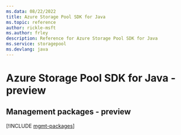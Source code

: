 ```yaml
---
ms.data: 08/22/2022
title: Azure Storage Pool SDK for Java
ms.topic: reference
author: rickle-msft
ms.author: frley
description: Reference for Azure Storage Pool SDK for Java
ms.service: storagepool
ms.devlang: java
---
```

# Azure Storage Pool SDK for Java - preview

## Management packages - preview
[!INCLUDE [mgmt-packages](storage-pool-mgmt-index.md)]
